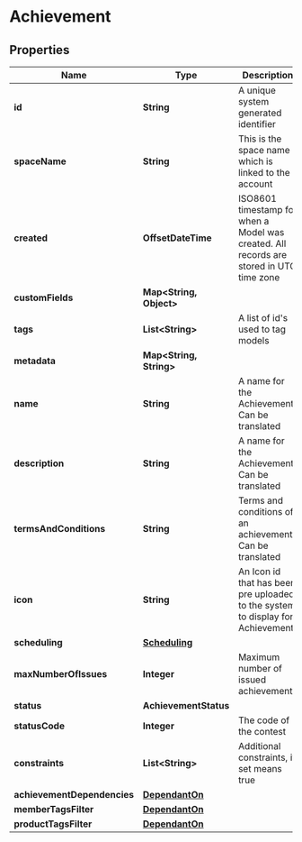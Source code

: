 

# Achievement


## Properties

Name | Type | Description | Notes
------------ | ------------- | ------------- | -------------
**id** | **String** | A unique system generated identifier | 
**spaceName** | **String** | This is the space name which is linked to the account | 
**created** | **OffsetDateTime** | ISO8601 timestamp for when a Model was created. All records are stored in UTC time zone | 
**customFields** | **Map&lt;String, Object&gt;** |  |  [optional]
**tags** | **List&lt;String&gt;** | A list of id&#39;s used to tag models |  [optional]
**metadata** | **Map&lt;String, String&gt;** |  |  [optional]
**name** | **String** | A name for the Achievement. Can be translated | 
**description** | **String** | A name for the Achievement. Can be translated |  [optional]
**termsAndConditions** | **String** | Terms and conditions of an achievement. Can be translated |  [optional]
**icon** | **String** | An Icon id that has been pre uploaded to the system to display for Achievement | 
**scheduling** | [**Scheduling**](Scheduling.md) |  |  [optional]
**maxNumberOfIssues** | **Integer** | Maximum number of issued achievements |  [optional]
**status** | **AchievementStatus** |  |  [optional]
**statusCode** | **Integer** | The code of the contest |  [optional] [readonly]
**constraints** | **List&lt;String&gt;** | Additional constraints, if set means true | 
**achievementDependencies** | [**DependantOn**](DependantOn.md) |  |  [optional]
**memberTagsFilter** | [**DependantOn**](DependantOn.md) |  |  [optional]
**productTagsFilter** | [**DependantOn**](DependantOn.md) |  |  [optional]



